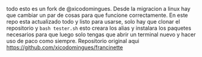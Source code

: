 todo esto es un fork de @xicodomingues. Desde la migracion a linux hay que cambiar un par de cosas para que funcione correctamente. En este repo esta actualizado todo y listo para usarse, solo hay que clonar el repositorio y ```bash tester.sh``` esto creara los alias y instalara los paquetes necesarios para que luego solo tengas que abrir un terminal nuevo y hacer uso de paco como siempre. Repositorio original aqui https://github.com/xicodomingues/francinette 
